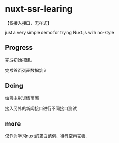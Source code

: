 # nuxt-ssr-learing

【仅接入接口，无样式】

just a very simple demo for trying Nuxt.js with no-style

## Progress

完成初始搭建。

完成首页列表数据接入

## Doing

编写电影详情页面

接入另外的新闻接口进行不同接口测试

## more

仅作为学习nuxt的空白范例，待有空再完善.
